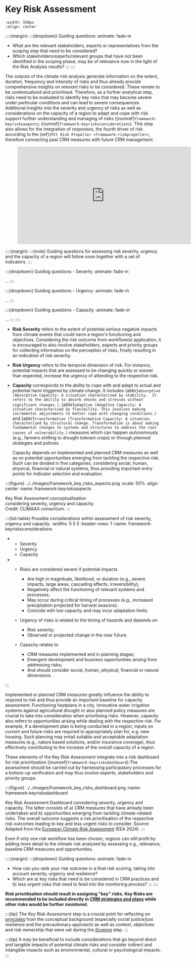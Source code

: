 # Key Risk Assessment

```{figure} ../../images/framework/il_framework_ToolboxSteps_FigB_Key_risk_ring.png
:width: 550px
:align: center
```
::::{margin}
:::{dropdown} Guiding questions
:animate: fade-in

- What are the relevant stakeholders, experts or representatives from the scoping step that need to be considered?
- Which stakeholders/experts/relevant groups that have not been identified in the scoping phase, may be of relevance now in the light of the Risk Analysis results?
:::
::::

The outputs of the climate risk analysis generate information on the extent, duration, frequency and intensity of risks and thus already provide comprehensive insights on *relevant* risks to be considered. These remain to be contextualized and prioritised. Therefore, as a further analytical step, risks need to be evaluated to identify key risks that may become severe under particular conditions and can lead to severe consequences. Additional insights into the severity and urgency of risks as well as considerations on the capacity of a region to adapt and cope with risk support further understanding and managing of risks ({numref}`framework-keyrisksaspects`; {numref}`framework-keyrisksconsiderations`). This step also allows for the integration of *responses*, the fourth driver of risk according to the {ref}`IPCC Risk Propeller <framework-riskpropeller>`, therefore connecting past CRM measures with future CRM management.

<figure class="align-center">
  <iframe width="560" height="315" src="https://www.youtube-nocookie.com/embed/p6msA_9ijWY?si=_TUyC09n4vK8BFzA" title="YouTube video player" frameborder="0" allow="accelerometer; autoplay; clipboard-write; encrypted-media; gyroscope; picture-in-picture; web-share" referrerpolicy="strict-origin-when-cross-origin" allowfullscreen></iframe>
</figure>


::::{margin}
:::{note}
Guiding questions for assessing risk severity, urgency and the capacity of a region will follow soon together with a set of indicators.
:::

:::{dropdown} Guiding questions - Severity
:animate: fade-in

...
:::

:::{dropdown} Guiding questions - Urgency
:animate: fade-in

...
:::

:::{dropdown} Guiding questions - Capacity
:animate: fade-in

...
:::
::::

- **Risk Severity** refers to the extent of potential serious negative impacts from climate events that could harm a region's functioning and objectives. Considering the risk outcome from workflow(s) application, it is encouraged to also involve stakeholders, experts and priority groups for collecting information on the perception of risks, finally resulting in an indication of risk severity.

- **Risk Urgency** refers to the temporal dimension of risk. For instance, potential impacts that are assessed to be changing quickly or sooner than expected, increase the urgency of attending to the respective risk.

- **Capacity** corresponds to the ability to cope with and adapt to actual and potential harm triggered by climate change. It includes {abbr}`absorptive (Absorptive Capacity: A situation characterised by stability.  It refers to the ability to absorb shocks and stresses without significant changes.)`, {abbr}`adaptive (Adaptive Capacity: A situation characterised by flexibility. This involves making incremental adjustments to better cope with changing conditions.)` and {abbr}`transformative (Transformative Capacity: A situation characterised by structural change. Transformation is about making fundamental changes to systems and structures to address the root causes of vulnerability.)` measures which can happen *autonomously* (e.g., farmers shifting to drought tolerant crops) or through *planned* strategies and policies.

  Capacity depends on implemented and planned CRM measures as well as on potential opportunities emerging from tackling the respective risk. Such can be divided in five categories, considering social, human, physical, financial or natural systems, thus providing important entry points for indicator selection and evaluation.


:::{figure} ../../images/framework_key_risks_aspects.png
:scale: 50%
:align: center
:name: framework-keyrisksaspects

Key Risk Assessment conceptualisation <br>considering severity, urgency and capacity. <br>Credit: CLIMAAX consortium.
:::

:::{list-table} Possible considerations within assessment of risk severity, urgency and capacity.
:widths: 5 5 5
:header-rows: 1
:name: framework-keyrisksconsiderations

* - Severity
  - Urgency
  - Capacity

* - Risks are considered severe if potential impacts

    -	Are high in magnitude, likelihood, or duration (e.g., severe impacts, large areas, cascading effects, irreversibility);
    -	Negatively affect the functioning of relevant systems and processes;
    -	May occur during critical timing of processes (e.g., increased precipitation projected for harvest seasons);
    -	Coincide with low capacity and may incur adaptation limits.
    
  - Urgency of risks is related to the timing of hazards and depends on

    -	Risk severity;
    -	Observed or projected change in the near future.
    
  - Capacity relates to

    -	CRM measures implemented and in planning stages;
    -	Emergent development and business opportunities arising from addressing risks;
    -	And should consider social, human, physical, financial or natural dimensions.

:::


Implemented or planned CRM measures greatly influence the ability to respond to risk and thus provide an important baseline for capacity assessment. Functioning heatplans in a city, innovative water irrigation systems against agricultural drought or also planned policy measures are crucial to take into consideration when prioritising risks. However, capacity also refers to opportunities arising while dealing with the respective risk. For example, if a development plan is being conducted in a region, inputs on current and future risks are required to appropriately plan for, e.g. new housing. Such planning may entail suitable and acceptable adaptation measures (e.g., nature based solutions, and/or insurance coverage), thus effectively  contributing to the increase of the overall capacity of a region.

These elements of the Key Risk Assessment integrate into a risk dashboard for risk prioritisation ({numref}`framework-keyrisksdashboard`).The assessment should be carried out by harnessing participatory processes for a bottom-up verification and may thus involve experts, stakeholders and priority groups.  

:::{figure} ../../images/framework_key_risks_dashboard.png
:name: framework-keyrisksdashboard

Key Risk Assessment Dashboard considering severity, urgency and capacity. The latter consists of a) CRM measures that have already been undertaken and b) opportunities emerging from tackling climate-related risks. The overall outcome suggests a risk prioritisation of the respective risk outcomes leading to key and less urgent risks to consider. Source: Adapted from the [European Climate Risk Assessment](https://doi.org/10.2800/204249) (EEA 2024). 
:::

Even if only one risk workflow has been chosen, regions can still profit by adding more detail to the climate risk analysed by assessing e.g., relevance, baseline CRM measures and opportunities.

::::{margin}
:::{dropdown} Guiding questions
:animate: fade-in

- How can you rank your risk outcome in a final risk scoring, taking into account severity, urgency and resilience?
- Which are a) key risks that need to be considered in CRM practices and b) less urgent risks that need to feed into the monitoring process?
:::
::::

**Risk prioritisation should result in assigning "key" risks. Key Risks are recommended to be included directly in [CRM strategies and plans](../CRM.md) while other risks would be further monitored.**


:::{tip}
The *Key Risk Assessment* step is a crucial point for reflecting on [principles](../beforeyoustart/principles) from the conceptual background (especially social justice/just resilience and the precautionary approach) as well as context, objectives and risk ownership that were set during the [*Scoping*](../scoping/scoping) step. 
:::

:::{tip}
It may be beneficial to include considerations that go beyond direct and tangible impacts of potential climate risks and consider indirect and intangible impacts such as environmental, cultural or psychological impacts.
:::
